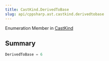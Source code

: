 ```yaml
---
title: CastKind.DerivedToBase
slug: api/cppsharp.ast.castkind.derivedtobase
---
```

Enumeration Member in [CastKind](/api/cppsharp/ast/castkind)

## Summary



```csharp
DerivedToBase = 6
```

